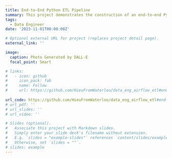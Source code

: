```yaml
---
title: End-to-End Python ETL Pipeline
summary: This project demonstrates the construction of an end-to-end Python ETL (Extract, Transform, Load) pipeline using AWS services. The pipeline is designed to extract Toronto real estate property data from the Zillow Rapid API and process it through various AWS components, such as EC2, S3, Lambda, Redshift, and QuickSight
tags:
  - Data Engineer
date: '2023-11-01T00:00:00Z'

# Optional external URL for project (replaces project detail page).
external_link: ''

image:
  caption: Photo Generated by DALL-E
  focal_point: Smart

# links:
#   - icon: github
#     icon_pack: fab
#     name: Follow
#     url: https://github.com/HieuFromWaterloo/data_eng_airflow_etl#end-to-end-python-etl-pipeline
    
url_code: https://github.com/HieuFromWaterloo/data_eng_airflow_etl#end-to-end-python-etl-pipeline
# url_pdf: ''
# url_slides: ''
# url_video: ''

# Slides (optional).
#   Associate this project with Markdown slides.
#   Simply enter your slide deck's filename without extension.
#   E.g. `slides = "example-slides"` references `content/slides/example-slides.md`.
#   Otherwise, set `slides = ""`.
# slides: example
---
```

